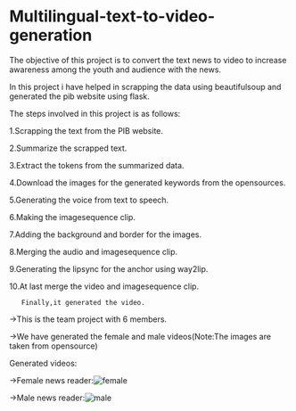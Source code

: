 # Multilingual-text-to-video-generation
The objective of this project is to convert the text news to video to increase awareness among the youth and audience with the news.

In this project i have helped in scrapping the data using beautifulsoup and generated the pib website using flask.

The steps involved in this project is as follows:

1.Scrapping the text from the PIB website.

2.Summarize the scrapped text.

3.Extract the tokens from the summarized data.

4.Download the images for the generated keywords from the opensources.

5.Generating the voice from text to speech.

6.Making the imagesequence clip.

7.Adding the background and border for the images.

8.Merging the audio and imagesequence clip.

9.Generating the lipsync for the anchor using way2lip.

10.At last merge the video and imagesequence clip.

       Finally,it generated the video.

->This is the team project with 6 members.

->We have generated the female and male videos(Note:The images are taken from opensource)

Generated videos:

->Female news reader:![female](https://github.com/nikhila-03/Multilingual-text-to-video-generation/assets/131776761/cf2a0bf2-faf2-4640-aab6-868b9d78f408)

->Male news reader:![male](https://github.com/nikhila-03/Multilingual-text-to-video-generation/assets/131776761/cf45c8cb-72ad-4aa4-bc5e-9f27528c644a)



